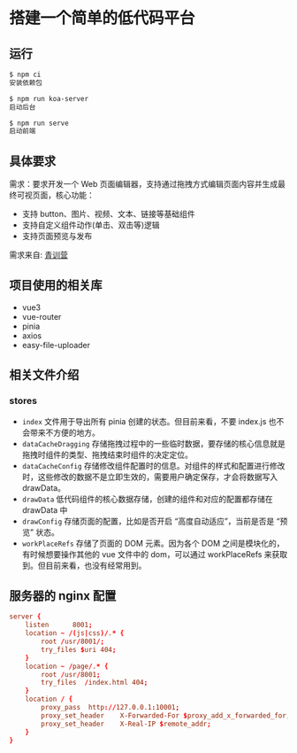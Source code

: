 # 搭建一个简单的低代码平台

## 运行

```bash
$ npm ci
安装依赖包

$ npm run koa-server
启动后台

$ npm run serve
启动前端
```

## 具体要求

需求：要求开发一个 Web 页面编辑器，支持通过拖拽方式编辑页面内容并生成最终可视页面，核心功能：

* 支持 button、图片、视频、文本、链接等基础组件
* 支持自定义组件动作(单击、双击等)逻辑
* 支持页面预览与发布

需求来自: [青训营](https://bytedance.feishu.cn/docx/doxcnLxmR5PMdZlENJ3VbgMDT4d)

## 项目使用的相关库

* vue3
* vue-router
* pinia
* axios
* easy-file-uploader

## 相关文件介绍

### stores

* `index` 文件用于导出所有 pinia 创建的状态。但目前来看，不要 index.js 也不会带来不方便的地方。
* `dataCacheDragging` 存储拖拽过程中的一些临时数据，要存储的核心信息就是拖拽时组件的类型、拖拽结束时组件的决定定位。
* `dataCacheConfig` 存储修改组件配置时的信息。对组件的样式和配置进行修改时，这些修改的数据不是立即生效的，需要用户确定保存，才会将数据写入 drawData。
* `drawData` 低代码组件的核心数据存储，创建的组件和对应的配置都存储在 drawData 中
* `drawConfig` 存储页面的配置，比如是否开启 “高度自动适应”，当前是否是 “预览” 状态。
* `workPlaceRefs` 存储了页面的 DOM 元素。因为各个 DOM 之间是模块化的，有时候想要操作其他的 vue 文件中的 dom，可以通过 workPlaceRefs 来获取到。但目前来看，也没有经常用到。

## 服务器的 nginx 配置

```conf
server {
    listen		8001;
    location ~ /(js|css)/.* {
        root /usr/8001/;
        try_files $uri 404;
    }
    location ~ /page/.* {
        root /usr/8001;
        try_files  /index.html 404;
    }
    location / {
        proxy_pass	http://127.0.0.1:10001;
        proxy_set_header    X-Forwarded-For $proxy_add_x_forwarded_for;
        proxy_set_header    X-Real-IP $remote_addr;
    }
}
```